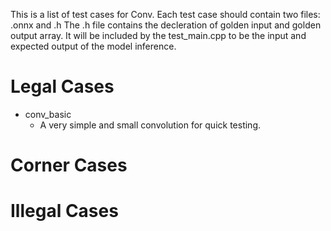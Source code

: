 
This is a list of test cases for Conv.
Each test case should contain two files: .onnx and .h
The .h file contains the decleration of golden input and golden output array. It will be included by the test_main.cpp to be the input and expected output of the model inference.

# Legal Cases

* conv_basic
    * A very simple and small convolution for quick testing.

# Corner Cases


# Illegal Cases

